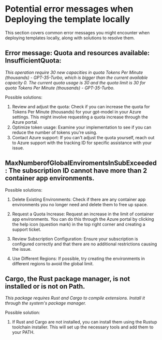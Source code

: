 # Potential error messages when Deploying the template locally

This section covers common error messages you might encounter when deploying templates locally, along with solutions to resolve them.

## Error message: Quota and resources available: InsufficientQuota:
 _This operation require 30 new capacities in quota Tokens Per Minute (thousands) - GPT-35-Turbo, which is bigger than the current available capacity 0. The current quota usage is 30 and the quota limit is 30 for quota Tokens Per Minute (thousands) - GPT-35-Turbo._

Possible solutions: 

1.	Review and adjust the quota: Check if you can increase the quota for Tokens Per Minute (thousands) for your gpt-model in your Azure settings. This might involve requesting a quota increase through the Azure portal.
2.	Optimize token usage: Examine your implementation to see if you can reduce the number of tokens you're using. 
3.	Contact Azure support: If you can't adjust the quota yourself, reach out to Azure support with the tracking ID for specific assistance with your issue.

## MaxNumberofGlobalEnviromentsInSubExceeded: The subscription ID cannot have more than 2 container app environments.
Possible solutions:

1. Delete Existing Environments: Check if there are any container app environments you no longer need and delete them to free up space.

2. Request a Quota Increase: Request an increase in the limit of container app environments. You can do this through the Azure portal by clicking the help icon (question mark) in the top right corner and creating a support ticket.

3. Review Subscription Configuration: Ensure your subscription is configured correctly and that there are no additional restrictions causing the issue.

4. Use Different Regions: If possible, try creating the environments in different regions to avoid the global limit.


## Cargo, the Rust package manager, is not installed or is not on Path.

_This package requires Rust and Cargo to compile extensions. Install it through the system's package manager._

Possible solution: 
1. If Rust and Cargo are not installed, you can install them using the Rustup toolchain installer. This will set up the necessary tools and add them to your PATH.
